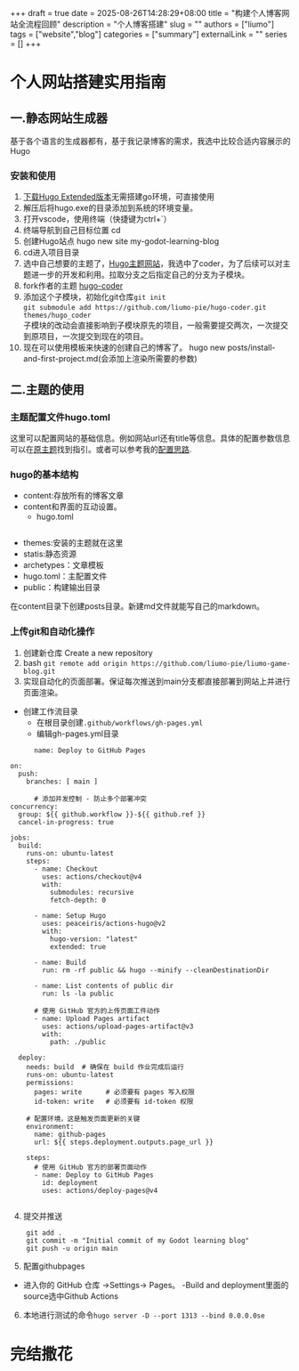 +++
draft = true
date = 2025-08-26T14:28:29+08:00
title = "构建个人博客网站全流程回顾"
description = "个人博客搭建"
slug = ""
authors = ["liumo"]
tags = ["website","blog"]
categories = ["summary"]
externalLink = ""
series = []
+++
# 个人网站搭建实用指南
## 一.静态网站生成器

基于各个语言的生成器都有，基于我记录博客的需求，我选中比较合适内容展示的Hugo  
### 安装和使用
1. [下载Hugo Extended版本](https://github.com/gohugoio/hugo/releases)无需搭建go环境，可直接使用
2. 解压后将hugo.exe的目录添加到系统的环境变量。
3. 打开vscode，使用终端（快捷键为ctrl+`）
4. 终端导航到自己目标位置 cd
5. 创建Hugo站点 hugo new site my-godot-learning-blog
6. cd进入项目目录
7. 选中自己想要的主题了，[Hugo主题网站](https://themes.gohugo.io/)，我选中了coder，为了后续可以对主题进一步的开发和利用。拉取分支之后指定自己的分支为子模块。
8. fork作者的主题 [hugo-coder](https://github.com/luizdepra/hugo-coder.git)
9. 添加这个子模块，初始化git仓库`git init`  
`git submodule add https://github.com/liumo-pie/hugo-coder.git themes/hugo_coder`  
子模块的改动会直接影响到子模块原先的项目，一般需要提交两次，一次提交到原项目，一次提交到现在的项目。
1.  现在可以使用模板来快速的创建自己的博客了。 hugo new posts/install-and-first-project.md(会添加上渲染所需要的参数)
    
## 二.主题的使用
### 主题配置文件hugo.toml
这里可以配置网站的基础信息。例如网站url还有title等信息。具体的配置参数信息可以在[原主题](https://github.com/luizdepra/hugo-coder/blob/main/docs/configurations.md)找到指引。或者可以参考我的[配置思路](https://liumo-pie.github.io/liumo-game-blog/content/posts/hugo_toml_value).

### hugo的基本结构
- content:存放所有的博客文章
 - content和界面的互动设置。
     - hugo.toml  
    ```

    ```
- themes:安装的主题就在这里
- statis:静态资源
- archetypes：文章模板
- hugo.toml：主配置文件
- public：构建输出目录
  
在content目录下创建posts目录。新建md文件就能写自己的markdown。

### 上传git和自动化操作
1. 创建新仓库 Create a new repository
2. bash 
   ```git remote add origin https://github.com/liumo-pie/liumo-game-blog.git```
3. 实现自动化的页面部署。保证每次推送到main分支都直接部署到网站上并进行页面渲染。
- 创建工作流目录
   - 在根目录创建`.github/workflows/gh-pages.yml`
   - 编辑gh-pages.yml目录  
```
      name: Deploy to GitHub Pages

on:
  push:
    branches: [ main ]

      # 添加并发控制 - 防止多个部署冲突
concurrency:
  group: ${{ github.workflow }}-${{ github.ref }}
  cancel-in-progress: true

jobs:
  build:
    runs-on: ubuntu-latest
    steps:
      - name: Checkout
        uses: actions/checkout@v4
        with:
          submodules: recursive
          fetch-depth: 0

      - name: Setup Hugo
        uses: peaceiris/actions-hugo@v2
        with:
          hugo-version: "latest"
          extended: true

      - name: Build
        run: rm -rf public && hugo --minify --cleanDestinationDir
      
      - name: List contents of public dir
        run: ls -la public
        
      # 使用 GitHub 官方的上传页面工件动作
      - name: Upload Pages artifact
        uses: actions/upload-pages-artifact@v3
        with:
          path: ./public

  deploy:
    needs: build  # 确保在 build 作业完成后运行
    runs-on: ubuntu-latest
    permissions:
      pages: write      # 必须要有 pages 写入权限
      id-token: write   # 必须要有 id-token 权限
    
    # 配置环境，这是触发页面更新的关键
    environment:
      name: github-pages
      url: ${{ steps.deployment.outputs.page_url }}
    
    steps:
      # 使用 GitHub 官方的部署页面动作
      - name: Deploy to GitHub Pages
        id: deployment
        uses: actions/deploy-pages@v4
  
```
4. 提交并推送
```
    git add .
    git commit -m "Initial commit of my Godot learning blog"
    git push -u origin main

```
5. 配置githubpages
- 进入你的 GitHub 仓库 ->Settings-> Pages。
-Build and deployment里面的source选中Github Actions
6. 本地进行测试的命令`hugo server -D --port 1313 --bind 0.0.0.0se`
# 完结撒花